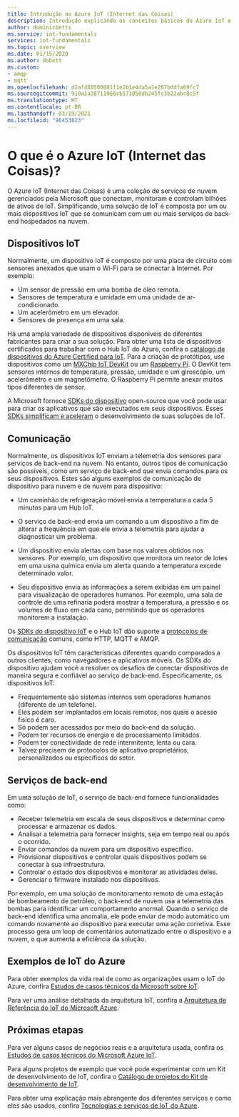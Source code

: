 ```yaml
---
title: Introdução ao Azure IoT (Internet das Coisas)
description: Introdução explicando os conceitos básicos do Azure IoT e os serviços de IoT, incluindo exemplos que ajudam a ilustrar o uso de IoT.
author: dominicbetts
ms.service: iot-fundamentals
services: iot-fundamentals
ms.topic: overview
ms.date: 01/15/2020
ms.author: dobett
ms.custom:
- amqp
- mqtt
ms.openlocfilehash: d2afd88500801f1e2b1e4da5a1e267bddfa69fc7
ms.sourcegitcommit: 910a1a38711966cb171050db245fc3b22abc8c5f
ms.translationtype: HT
ms.contentlocale: pt-BR
ms.lasthandoff: 03/19/2021
ms.locfileid: "96453023"
---
```

# <a name="what-is-azure-internet-of-things-iot"></a>O que é o Azure IoT (Internet das Coisas)?

O Azure IoT (Internet das Coisas) é uma coleção de serviços de nuvem gerenciados pela Microsoft que conectam, monitoram e controlam bilhões de ativos de IoT. Simplificando, uma solução de IoT é composta por um ou mais dispositivos IoT que se comunicam com um ou mais serviços de back-end hospedados na nuvem. 

## <a name="iot-devices"></a>Dispositivos IoT

Normalmente, um dispositivo IoT é composto por uma placa de circuito com sensores anexados que usam o Wi-Fi para se conectar à Internet. Por exemplo:

* Um sensor de pressão em uma bomba de óleo remota.
* Sensores de temperatura e umidade em uma unidade de ar-condicionado.
* Um acelerômetro em um elevador.
* Sensores de presença em uma sala.

Há uma ampla variedade de dispositivos disponíveis de diferentes fabricantes para criar a sua solução. Para obter uma lista de dispositivos certificados para trabalhar com o Hub IoT do Azure, confira o [catálogo de dispositivos do Azure Certified para IoT](https://catalog.azureiotsolutions.com/alldevices). Para a criação de protótipos, use dispositivos como um [MXChip IoT DevKit](https://microsoft.github.io/azure-iot-developer-kit/) ou um [Raspberry Pi](https://www.raspberrypi.org/). O DevKit tem sensores internos de temperatura, pressão, umidade e um giroscópio, um acelerômetro e um magnetômetro. O Raspberry Pi permite anexar muitos tipos diferentes de sensor. 

A Microsoft fornece [SDKs do dispositivo](../iot-hub/iot-hub-devguide-sdks.md) open-source que você pode usar para criar os aplicativos que são executados em seus dispositivos. Esses [SDKs simplificam e aceleram](https://azure.microsoft.com/blog/benefits-of-using-the-azure-iot-sdks-in-your-azure-iot-solution/) o desenvolvimento de suas soluções de IoT.

## <a name="communication"></a>Comunicação

Normalmente, os dispositivos IoT enviam a telemetria dos sensores para serviços de back-end na nuvem. No entanto, outros tipos de comunicação são possíveis, como um serviço de back-end que envia comandos para os seus dispositivos. Estes são alguns exemplos de comunicação de dispositivo para nuvem e de nuvem para dispositivo:

* Um caminhão de refrigeração móvel envia a temperatura a cada 5 minutos para um Hub IoT. 

* O serviço de back-end envia um comando a um dispositivo a fim de alterar a frequência em que ele envia a telemetria para ajudar a diagnosticar um problema. 

* Um dispositivo envia alertas com base nos valores obtidos nos sensores. Por exemplo, um dispositivo que monitora um reator de lotes em uma usina química envia um alerta quando a temperatura excede determinado valor.

* Seu dispositivo envia as informações a serem exibidas em um painel para visualização de operadores humanos. Por exemplo, uma sala de controle de uma refinaria poderá mostrar a temperatura, a pressão e os volumes de fluxo em cada cano, permitindo que os operadores monitorem a instalação. 

Os [SDKs do dispositivo IoT](../iot-hub/iot-hub-devguide-sdks.md) e o Hub IoT dão suporte a [protocolos de comunicação](../iot-hub/iot-hub-devguide-protocols.md) comuns, como HTTP, MQTT e AMQP.

Os dispositivos IoT têm características diferentes quando comparados a outros clientes, como navegadores e aplicativos móveis. Os SDKs do dispositivo ajudam você a resolver os desafios de conectar dispositivos de maneira segura e confiável ao serviço de back-end.  Especificamente, os dispositivos IoT:

* Frequentemente são sistemas internos sem operadores humanos (diferente de um telefone).
* Eles podem ser implantados em locais remotos, nos quais o acesso físico é caro.
* Só podem ser acessados por meio do back-end da solução.
* Podem ter recursos de energia e de processamento limitados.
* Podem ter conectividade de rede intermitente, lenta ou cara.
* Talvez precisem de protocolos de aplicativo proprietários, personalizados ou específicos do setor.

## <a name="back-end-services"></a>Serviços de back-end 

Em uma solução de IoT, o serviço de back-end fornece funcionalidades como:

* Receber telemetria em escala de seus dispositivos e determinar como processar e armazenar os dados.
* Analisar a telemetria para fornecer insights, seja em tempo real ou após o ocorrido.
* Enviar comandos da nuvem para um dispositivo específico. 
* Provisionar dispositivos e controlar quais dispositivos podem se conectar à sua infraestrutura.
* Controlar o estado dos dispositivos e monitorar as atividades deles.
* Gerenciar o firmware instalado nos dispositivos.

Por exemplo, em uma solução de monitoramento remoto de uma estação de bombeamento de petróleo, o back-end de nuvem usa a telemetria das bombas para identificar um comportamento anormal. Quando o serviço de back-end identifica uma anomalia, ele pode enviar de modo automático um comando novamente ao dispositivo para executar uma ação corretiva. Esse processo gera um loop de comentários automatizado entre o dispositivo e a nuvem, o que aumenta a eficiência da solução.

## <a name="azure-iot-examples"></a>Exemplos de IoT do Azure

Para obter exemplos da vida real de como as organizações usam o IoT do Azure, confira [Estudos de casos técnicos da Microsoft sobre IoT](https://microsoft.github.io/techcasestudies/#technology=IoT&sortBy=featured). 

Para ver uma análise detalhada da arquitetura IoT, confira a [Arquitetura de Referência do IoT do Microsoft Azure](/azure/architecture/reference-architectures/iot).

## <a name="next-steps"></a>Próximas etapas

Para ver alguns casos de negócios reais e a arquitetura usada, confira os [Estudos de casos técnicos do Microsoft Azure IoT](https://microsoft.github.io/techcasestudies/#technology=IoT&sortBy=featured).

Para alguns projetos de exemplo que você pode experimentar com um Kit de desenvolvimento de IoT, confira o [Catálogo de projetos do Kit de desenvolvimento de IoT](https://microsoft.github.io/azure-iot-developer-kit/docs/projects/). 

Para obter uma explicação mais abrangente dos diferentes serviços e como eles são usados, confira [Tecnologias e serviços de IoT do Azure](iot-services-and-technologies.md).
